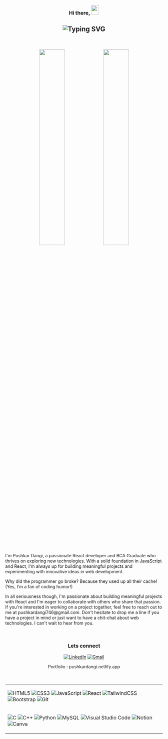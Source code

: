 <h3 align="center">
 Hi there, <img src="https://media.giphy.com/media/hvRJCLFzcasrR4ia7z/giphy.gif" width="25px" height="30px" />
</h3>

 <h2 align="center">
 
 ![Typing SVG](https://readme-typing-svg.herokuapp.com?font=firacode&color=%235BCDEC&size=26&duration=2500&center=true&vCenter=true&lines=I+am+a+Software+developer;loves+Errors;and+Exploration)
 
</h2>

 <br>
 
 <p align="center">
<img src="https://github-readme-stats.vercel.app/api?username=pushkardangi&hide_border=true&custom_title=Pushkar's%20GitHub%20Stats&hide_rank=true&hide=issues&show_icons=true&theme=dark#gh-dark-mode-only" width="40%" />
<img src="https://github-readme-stats.vercel.app/api/top-langs/?username=pushkardangi&hide_border=true&layout=compact&theme=dark#gh-dark-mode-only" width="40%"/>
<p>
 
 <br>

<div>

<p>I'm Pushkar Dangi, a passionate React developer and BCA Graduate who thrives on exploring new technologies.
With a solid foundation in JavaScript and React, I'm always up for building meaningful projects and experimenting with innovative ideas in web development.</p>

<p>Why did the programmer go broke? Because they used up all their cache! (Yes, I’m a fan of coding humor!)</p>

<p>In all seriousness though, I'm passionate about building meaningful projects with React and I'm eager to collaborate with others who share that passion. If you're interested in working on a project together, feel free to reach out to me at pushkardangi746@gmail.com. Don't hesitate to drop me a line if you have a project in mind or just want to have a chit-chat about web technologies. I can't wait to hear from you.</p>
</div>

<br>
 
<div align="center">
 
 <h3> Lets connect </h3>

[![LinkedIn](https://img.shields.io/badge/linkedin-%230077B5.svg?style=for-the-badge&logo=linkedin&logoColor=white)](https://www.linkedin.com/in/pushkardangi/)
 <a href="mailto:pushkardangi.com"> ![Gmail](https://img.shields.io/badge/Gmail-D14836?style=for-the-badge&logo=gmail&logoColor=white) </a>

Portfolio : pushkardangi.netlify.app
 
</div>

<br>

<table align="center">
<tr>  
 <td>
  
![HTML5](https://img.shields.io/badge/html5-%23E34F26.svg?style=for-the-badge&logo=html5&logoColor=white)
![CSS3](https://img.shields.io/badge/css3-%231572B6.svg?style=for-the-badge&logo=css3&logoColor=white)
![JavaScript](https://img.shields.io/badge/javascript-%23323330.svg?style=for-the-badge&logo=javascript&logoColor=%23F7DF1E)
![React](https://img.shields.io/badge/react-%2320232a.svg?style=for-the-badge&logo=react&logoColor=%2361DAFB)
![TailwindCSS](https://img.shields.io/badge/tailwindcss-%2338B2AC.svg?style=for-the-badge&logo=tailwind-css&logoColor=white)
![Bootstrap](https://img.shields.io/badge/bootstrap-%23563D7C.svg?style=for-the-badge&logo=bootstrap&logoColor=white)
![Git](https://img.shields.io/badge/git-%23F05033.svg?style=for-the-badge&logo=git&logoColor=white)
  
</td></tr>
<tr><td>
     
![C](https://img.shields.io/badge/c-%2300599C.svg?style=for-the-badge&logo=c&logoColor=white)
![C++](https://img.shields.io/badge/c++-%2300599C.svg?style=for-the-badge&logo=c%2B%2B&logoColor=white)
![Python](https://img.shields.io/badge/python-3670A0?style=for-the-badge&logo=python&logoColor=ffdd54)
![MySQL](https://img.shields.io/badge/mysql-%2300f.svg?style=for-the-badge&logo=mysql&logoColor=white)
![Visual Studio Code](https://img.shields.io/badge/Visual%20Studio%20Code-0078d7.svg?style=for-the-badge&logo=visual-studio-code&logoColor=white)
![Notion](https://img.shields.io/badge/Notion-%23000000.svg?style=for-the-badge&logo=notion&logoColor=white)
![Canva](https://img.shields.io/badge/Canva-%2300C4CC.svg?style=for-the-badge&logo=Canva&logoColor=white)
   
</td></tr>
</table>
